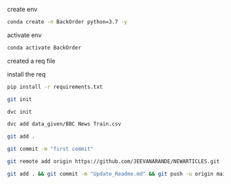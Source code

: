 create env
```bash
conda create -n BackOrder python=3.7 -y
```
activate env
```bash
conda activate BackOrder
```
created a req file

install the req
```bash
pip install -r requirements.txt
```
```bash
git init
```
```bash
dvc init
```
```bash
dvc add data_given/BBC News Train.csv
```
```bash
git add .
```
```bash
git commit -m "first commit"
```
```bash
git remote add origin https://github.com/JEEVANARANDE/NEWARTICLES.git
```
```bash
git add . && git commit -m "Update_Readme.md" && git push -u origin main
```